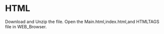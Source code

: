 # HTML

Download and Unzip the file.
Open the Main.html,index.html,and HTMLTAGS file in WEB_Browser.
